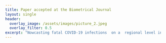 ```yaml
---
title: Paper accepted at the Biometrical Journal
layout: single
header:
  overlay_image: /assets/images/picture_2.jpeg
  overlay_filter: 0.5
excerpt: "Nowcasting fatal COVID-19 infections  on a  regional level in Germany"
---
```

